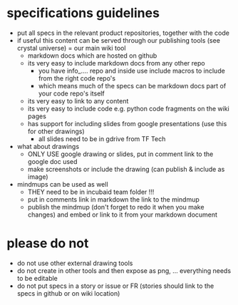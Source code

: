 
# specifications guidelines

- put all specs in the relevant product repositories, together with the code
- if useful this content can be served through our publishing tools (see crystal universe) = our main wiki tool
    - markdown docs which are hosted on github
    - its very easy to include markdown docs from any other repo 
        - you have info_.... repo and inside use include macros to include from the right code repo's
        - which means much of the specs can be markdown docs part of your code repo's itself
    - its very easy to link to any content
    - its very easy to include code e.g. python code fragments on the wiki pages
    - has support for including slides from google presentations (use this for other drawings)
        - all slides need to be in gdrive from TF Tech    
- what about drawings
    - ONLY USE google drawing or slides, put in comment link to the google doc used
    - make screenshots or include the drawing (can publish & include as image)
- mindmups can be used as well
    - THEY need to be in incubaid team folder !!!
    - put in comments link in markdown the link to the mindmup
    - publish the mindmup (don't forget to redo it when you make changes) and embed or link to it from your markdown document
    
# please do not

- do not use other external drawing tools
- do not create in other tools and then expose as png, ... everything needs to be editable
- do not put specs in a story or issue or FR (stories should link to the specs in github or on wiki location)


